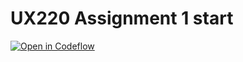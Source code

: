 UX220 Assignment 1 start
===

[![Open in Codeflow](https://developer.stackblitz.com/img/open_in_codeflow.svg)](https:///pr.new/rathesa/UX220Assignment1
)
